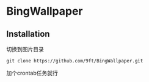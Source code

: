 # BingWallpaper


## Installation
切换到图片目录
```shell
git clone https://github.com/9ft/BingWallpaper.git
```
加个crontab任务就行
